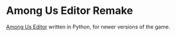 
# Among Us Editor Remake

[Among Us Editor](https://github.com/Koupah/Among-Us-Editor) written in Python, for newer versions of the game.